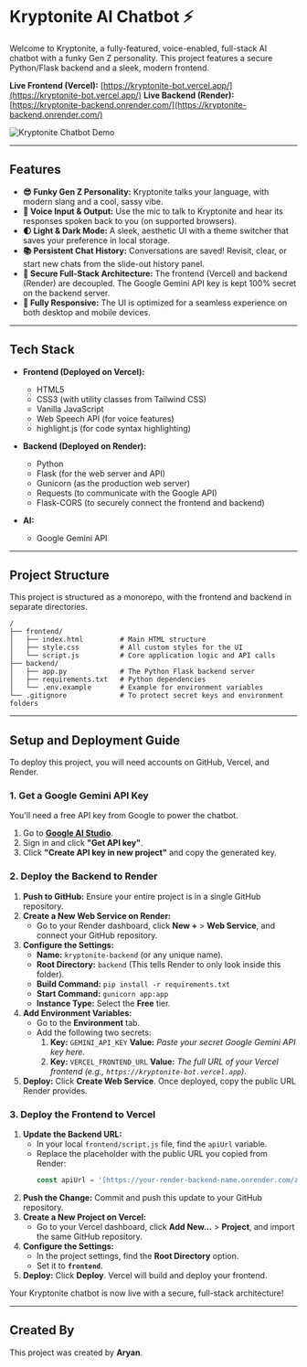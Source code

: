 # Kryptonite AI Chatbot ⚡

Welcome to Kryptonite, a fully-featured, voice-enabled, full-stack AI chatbot with a funky Gen Z personality. This project features a secure Python/Flask backend and a sleek, modern frontend.

**Live Frontend (Vercel):** [https://kryptonite-bot.vercel.app/](https://kryptonite-bot.vercel.app/)
**Live Backend (Render):** [https://kryptonite-backend.onrender.com/](https://kryptonite-backend.onrender.com/)

![Kryptonite Chatbot Demo](https://placehold.co/800x400/1D1C2D/A78BFA?text=Kryptonite)

---

## Features

-   **😎 Funky Gen Z Personality:** Kryptonite talks your language, with modern slang and a cool, sassy vibe.
-   **🎤 Voice Input & Output:** Use the mic to talk to Kryptonite and hear its responses spoken back to you (on supported browsers).
-   **🌓 Light & Dark Mode:** A sleek, aesthetic UI with a theme switcher that saves your preference in local storage.
-   **📚 Persistent Chat History:** Conversations are saved! Revisit, clear, or start new chats from the slide-out history panel.
-   **🔐 Secure Full-Stack Architecture:** The frontend (Vercel) and backend (Render) are decoupled. The Google Gemini API key is kept 100% secret on the backend server.
-   **📱 Fully Responsive:** The UI is optimized for a seamless experience on both desktop and mobile devices.

---

## Tech Stack

-   **Frontend (Deployed on Vercel):**
    -   HTML5
    -   CSS3 (with utility classes from Tailwind CSS)
    -   Vanilla JavaScript
    -   Web Speech API (for voice features)
    -   highlight.js (for code syntax highlighting)

-   **Backend (Deployed on Render):**
    -   Python
    -   Flask (for the web server and API)
    -   Gunicorn (as the production web server)
    -   Requests (to communicate with the Google API)
    -   Flask-CORS (to securely connect the frontend and backend)

-   **AI:**
    -   Google Gemini API

---

## Project Structure

This project is structured as a monorepo, with the frontend and backend in separate directories.

```
/
├── frontend/
│   ├── index.html         # Main HTML structure
│   ├── style.css          # All custom styles for the UI
│   └── script.js          # Core application logic and API calls
├── backend/
│   ├── app.py             # The Python Flask backend server
│   ├── requirements.txt   # Python dependencies
│   └── .env.example       # Example for environment variables
└── .gitignore             # To protect secret keys and environment folders

```

---

## Setup and Deployment Guide

To deploy this project, you will need accounts on GitHub, Vercel, and Render.

### 1. Get a Google Gemini API Key

You'll need a free API key from Google to power the chatbot.
1.  Go to **[Google AI Studio](https://aistudio.google.com/)**.
2.  Sign in and click **"Get API key"**.
3.  Click **"Create API key in new project"** and copy the generated key.

### 2. Deploy the Backend to Render

1.  **Push to GitHub:** Ensure your entire project is in a single GitHub repository.
2.  **Create a New Web Service on Render:**
    -   Go to your Render dashboard, click **New +** > **Web Service**, and connect your GitHub repository.
3.  **Configure the Settings:**
    -   **Name:** `kryptonite-backend` (or any unique name).
    -   **Root Directory:** `backend` (This tells Render to only look inside this folder).
    -   **Build Command:** `pip install -r requirements.txt`
    -   **Start Command:** `gunicorn app:app`
    -   **Instance Type:** Select the **Free** tier.
4.  **Add Environment Variables:**
    -   Go to the **Environment** tab.
    -   Add the following two secrets:
        1.  **Key:** `GEMINI_API_KEY`
            **Value:** *Paste your secret Google Gemini API key here.*
        2.  **Key:** `VERCEL_FRONTEND_URL`
            **Value:** *The full URL of your Vercel frontend (e.g., `https://kryptonite-bot.vercel.app`)*.
5.  **Deploy:** Click **Create Web Service**. Once deployed, copy the public URL Render provides.

### 3. Deploy the Frontend to Vercel

1.  **Update the Backend URL:**
    -   In your local `frontend/script.js` file, find the `apiUrl` variable.
    -   Replace the placeholder with the public URL you copied from Render:
        ```javascript
        const apiUrl = '[https://your-render-backend-name.onrender.com/api/chat](https://your-render-backend-name.onrender.com/api/chat)';
        ```
2.  **Push the Change:** Commit and push this update to your GitHub repository.
3.  **Create a New Project on Vercel:**
    -   Go to your Vercel dashboard, click **Add New...** > **Project**, and import the same GitHub repository.
4.  **Configure the Settings:**
    -   In the project settings, find the **Root Directory** option.
    -   Set it to **`frontend`**.
5.  **Deploy:** Click **Deploy**. Vercel will build and deploy your frontend.

Your Kryptonite chatbot is now live with a secure, full-stack architecture!

---

## Created By

This project was created by **Aryan**.
